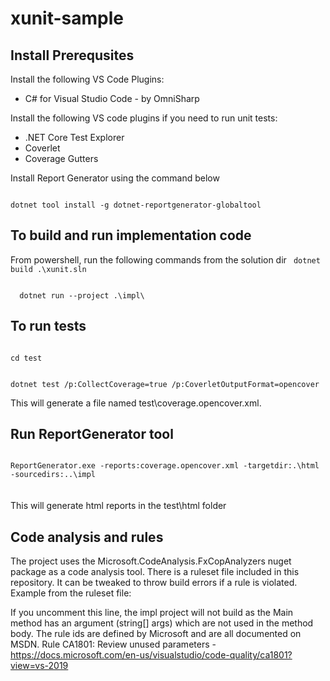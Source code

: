 xunit-sample
====================

Install Prerequsites
---------------------
Install the following VS Code Plugins:
* C# for Visual Studio Code - by OmniSharp

Install the following VS code plugins if you need to run unit tests:
* .NET Core Test Explorer
* Coverlet
* Coverage Gutters

Install Report Generator using the command below

<code>
dotnet tool install -g dotnet-reportgenerator-globaltool
</code>

To build and run implementation code
---------------------
From powershell, run the following commands from the solution dir 
<code>
  dotnet build .\xunit.sln
</code>

<code>
  dotnet run --project .\impl\
</code>

To run tests
------------

<code>
cd test

dotnet test /p:CollectCoverage=true /p:CoverletOutputFormat=opencover
</code>
  
This will generate a file named test\coverage.opencover.xml.

Run ReportGenerator tool
------------------------

<code>
ReportGenerator.exe -reports:coverage.opencover.xml -targetdir:.\html -sourcedirs:..\impl
</code>
<br/><br/>
This will generate html reports in the test\html folder

Code analysis and rules
------------------------
The project uses the Microsoft.CodeAnalysis.FxCopAnalyzers nuget package as a code analysis tool.
There is a ruleset file included in this repository. It can be tweaked to throw build errors if a rule is violated.
Example from the ruleset file:
<!-- <Rule Id="CA1801" Action="Error" /> -->
If you uncomment this line, the impl project will not build as the Main method has an argument (string[] args) which are not used in the method body.
The rule ids are defined by Microsoft and are all documented on MSDN.
Rule CA1801: Review unused parameters - https://docs.microsoft.com/en-us/visualstudio/code-quality/ca1801?view=vs-2019
